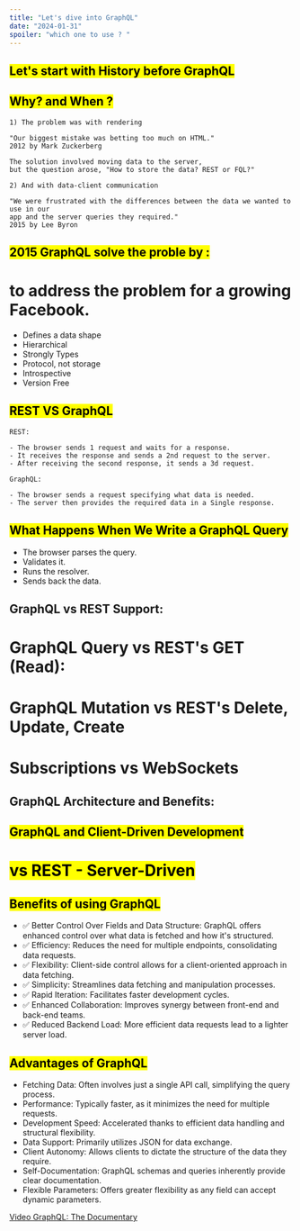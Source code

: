 ```yaml
---
title: "Let's dive into GraphQL"
date: "2024-01-31"
spoiler: "which one to use ? "
---
```


## <mark>Let's start with History before GraphQL</mark>

## <mark> Why? and When ? </mark>

```
1) The problem was with rendering

"Our biggest mistake was betting too much on HTML."
2012 by Mark Zuckerberg

The solution involved moving data to the server,
but the question arose, "How to store the data? REST or FQL?"

2) And with data-client communication

"We were frustrated with the differences between the data we wanted to use in our
app and the server queries they required."
2015 by Lee Byron

```

## <mark>2015 GraphQL solve the proble by :</mark>

# to address the problem for a growing Facebook.

- Defines a data shape
- Hierarchical
- Strongly Types
- Protocol, not storage
- Introspective
- Version Free

## <mark> REST VS GraphQL</mark>

```
REST:

- The browser sends 1 request and waits for a response.
- It receives the response and sends a 2nd request to the server.
- After receiving the second response, it sends a 3d request.

GraphQL:

- The browser sends a request specifying what data is needed.
- The server then provides the required data in a Single response.

```

## <mark> What Happens When We Write a GraphQL Query</mark>

- The browser parses the query.
- Validates it.
- Runs the resolver.
- Sends back the data.

## GraphQL vs REST Support:

# GraphQL Query vs REST's GET (Read):

# GraphQL Mutation vs REST's Delete, Update, Create

# Subscriptions vs WebSockets

## GraphQL Architecture and Benefits:

## <mark>GraphQL and Client-Driven Development</mark>

# <mark> vs REST - Server-Driven</mark>

## <mark>Benefits of using GraphQL </mark>

- ✅ Better Control Over Fields and Data Structure: GraphQL offers enhanced control over what data is fetched and how it's structured.
- ✅ Efficiency: Reduces the need for multiple endpoints, consolidating data requests.
- ✅ Flexibility: Client-side control allows for a client-oriented approach in data fetching.
- ✅ Simplicity: Streamlines data fetching and manipulation processes.
- ✅ Rapid Iteration: Facilitates faster development cycles.
- ✅ Enhanced Collaboration: Improves synergy between front-end and back-end teams.
- ✅ Reduced Backend Load: More efficient data requests lead to a lighter server load.

## <mark>Advantages of GraphQL</mark>

- Fetching Data: Often involves just a single API call, simplifying the query process.
- Performance: Typically faster, as it minimizes the need for multiple requests.
- Development Speed: Accelerated thanks to efficient data handling and structural flexibility.
- Data Support: Primarily utilizes JSON for data exchange.
- Client Autonomy: Allows clients to dictate the structure of the data they require.
- Self-Documentation: GraphQL schemas and queries inherently provide clear documentation.
- Flexible Parameters: Offers greater flexibility as any field can accept dynamic parameters.

[Video GraphQL: The Documentary]('https://www.youtube.com/watch?v=783ccP__No8&ab_channel=Honeypot')
